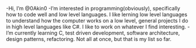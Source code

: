 -Hi, I’m @0Akin0
-I’m interested in programming(obviously), specifically how to code well and low level languages. I like lerning low level languages to understand how the computer works on a low level, general projects I do in high level languages like C#. I like to work on whatever I find interesting.
-I’m currently learning C, test driven development, software architecture, design patterns, refactoring. Not all at once, but that is my list so far.

<!---
0Akin0/0Akin0 is a ✨ special ✨ repository because its `README.md` (this file) appears on your GitHub profile.
You can click the Preview link to take a look at your changes.
--->
